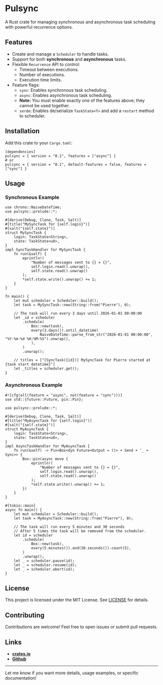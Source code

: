 # Pulsync

A Rust crate for managing synchronous and asynchronous task scheduling with powerful recurrence options.

## Features

- Create and manage a `Scheduler` to handle tasks.
- Support for both **synchronous** and **asynchronous** tasks.
- Flexible `Recurrence` API to control:
  - Timeout between executions.
  - Number of executions.
  - Execution time limits.
- Feature flags:
  - `sync`: Enables synchronous task scheduling.
  - `async`: Enables asynchronous task scheduling.
  - **Note:** You must enable exactly one of the features above; they cannot be used together.
  - `serde`: Enables de/serialize `TaskState<T>` and add a `restart` method to scheduler.

## Installation

Add this crate to your `Cargo.toml`:

```toml,ignore
[dependencies]
pulsync = { version = "0.1", features = ["async"] }
# or
pulsync = { version = "0.1", default-features = false, features = ["sync"] }
```

## Usage

### Synchronous Example

```rust,ignore
use chrono::NaiveDateTime;
use pulsync::prelude::*;

#[derive(Debug, Clone, Task, Salt)]
#[title("MySyncTask for {self.login}")]
#[salt("{self.state}")]
struct MySyncTask {
    login: TaskState<String>,
    state: TaskState<u8>,
}
impl SyncTaskHandler for MySyncTask {
    fn run(&self) {
        eprintln!(
            "Number of messages sent to {} = {}",
            self.login.read().unwrap(),
            self.state.read().unwrap()
        );
        *self.state.write().unwrap() += 1;
    }
}

fn main() {
    let mut scheduler = Scheduler::build();
    let task = MySyncTask::new(String::from("Pierre"), 0);

    // The task will run every 3 days until 2026-01-01 00:00:00
    let _id = scheduler
        .schedule(
            Box::new(task),
            every(3.days()).until_datetime(
                NaiveDateTime::parse_from_str("2026-01-01 00:00:00", "%Y-%m-%d %H:%M:%S").unwrap(),
            ),
        )
        .unwrap();

    // titles = ["[SyncTask({id})] MySyncTask for Pierre started at {task start datetime}"]
    let _titles = scheduler.get();
}

```

### Asynchronous Example

```rust,ignore
#![cfg(all(feature = "async", not(feature = "sync")))]
use std::{future::Future, pin::Pin};

use pulsync::prelude::*;

#[derive(Debug, Clone, Task, Salt)]
#[title("MyAsyncTask for {self.login}")]
#[salt("{self.state}")]
struct MyAsyncTask {
    login: TaskState<String>,
    state: TaskState<u8>,
}
impl AsyncTaskHandler for MyAsyncTask {
    fn run(&self) -> Pin<Box<dyn Future<Output = ()> + Send + '_ + Sync>> {
        Box::pin(async move {
            eprintln!(
                "Number of messages sent to {} = {}",
                self.login.read().unwrap(),
                self.state.read().unwrap()
            );
            *self.state.write().unwrap() += 1;
        })
    }
}

#[tokio::main]
async fn main() {
    let mut scheduler = Scheduler::build();
    let task = MyAsyncTask::new(String::from("Pierre"), 0);

    // The task will run every 5 minutes and 30 seconds
    // After 5 times the task will be removed from the scheduler.
    let id = scheduler
        .schedule(
            Box::new(task),
            every(5.minutes()).and(30.seconds()).count(5),
        )
        .unwrap();
    let _ = scheduler.pause(id);
    let _ = scheduler.resume(id);
    let _ = scheduler.abort(id);
}
```

## License

This project is licensed under the MIT License. See [LICENSE](./LICENSE) for details.

## Contributing

Contributions are welcome! Feel free to open issues or submit pull requests.

## Links

- **[crates.io](https://crates.io/crates/pulsync)**
- **[Github](https://github.com/ZialeHub/pulsync)**

---

Let me know if you want more details, usage examples, or specific documentation!
